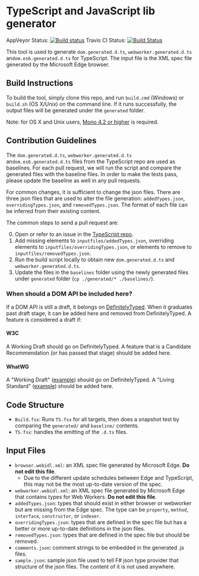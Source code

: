 # TypeScript and JavaScript lib generator

AppVeyor Status: [![Build status](https://ci.appveyor.com/api/projects/status/8oj3j7u6nvag1xvu/branch/master?svg=true)](https://ci.appveyor.com/project/zhengbli/tsjs-lib-generator/branch/master)
Travis CI Status: [![Build Status](https://travis-ci.org/Microsoft/TSJS-lib-generator.svg?branch=master)](https://travis-ci.org/Microsoft/TSJS-lib-generator)

This tool is used to generate `dom.generated.d.ts`, `webworker.generated.d.ts` an`dom.es6.generated.d.ts` for TypeScript.
The input file is the XML spec file generated by the Microsoft Edge browser.

## Build Instructions

To build the tool, simply clone this repo, and run `build.cmd` (Windows) or `build.sh` (OS X/Unix) on the command line.
If it runs successfully, the output files will be generated under the `generated` folder.

Note: for OS X and Unix users, [Mono 4.2 or higher](http://www.mono-project.com/download/) is required.

## Contribution Guidelines

The `dom.generated.d.ts`, `webworker.generated.d.ts` an`dom.es6.generated.d.ts` files from the TypeScript repo are used as baselines.
For each pull request, we will run the script and compare the generated files with the baseline files.
In order to make the tests pass, please update the baseline as well in any pull requests.

For common changes, it is sufficient to change the json files.
There are three json files that are used to alter the file generation: `addedTypes.json`, `overridingTypes.json`, and `removedTypes.json`.
The format of each file can be inferred from their existing content.

The common steps to send a pull request are:

0. Open or refer to an issue in the [TypeScript repo](https://github.com/Microsoft/TypeScript).
1. Add missing elements to `inputfiles/addedTypes.json`, overriding elements to `inputfiles/overridingTypes.json`, or elements to remove to `inputfiles/removedTypes.json`.
2. Run the build script locally to obtain new `dom.generated.d.ts` and `webworker.generated.d.ts`.
3. Update the files in the `baselines` folder using the newly generated files
   under `generated` folder (`cp ./generated/* ./baselines/`).

### When should a DOM API be included here?

If a DOM API is still a draft, it belongs on [DefinitelyTyped](https://github.com/DefinitelyTyped/DefinitelyTyped#readme).
When it graduates past draft stage, it can be added here and removed from DefinitelyTyped.
A feature is considered a draft if:

#### W3C

A Working Draft should go on DefinitelyTyped.
A feature that is a Candidate Recommendation (or has passed that stage) should be added here.

#### WhatWG

A "Working Draft" ([example](https://whatwg.org/specs/web-controls/current-work/)) should go on DefinitelyTyped.
A "Living Standard" ([example](https://xhr.spec.whatwg.org/)) should be added here.


## Code Structure

- `Build.fsx`: Runs `TS.fsx` for all targets, then does a snapshot test by comparing the `generated/` and `baseline/` contents.
- `TS.fsx`: handles the emitting of the `.d.ts` files.

## Input Files

- `browser.webidl.xml`: an XML spec file generated by Microsoft Edge. **Do not edit this file**.
    - Due to the different update schedules between Edge and TypeScript, this may not be the most up-to-date version of the spec.
- `webworker.webidl.xml`: an XML spec file generated by Microsoft Edge that contains types for Web Workers. **Do not edit this file**.
- `addedTypes.json`: types that should exist in either browser or webworker but are missing from the Edge spec. The type can be `property`, `method`, `interface`, `constructor`, or `indexer`.
- `overridingTypes.json`: types that are defined in the spec file but has a better or more up-to-date definitions in the json files.
- `removedTypes.json`: types that are defined in the spec file but should be removed.
- `comments.json`: comment strings to be embedded in the generated .js files.
- `sample.json`: sample json file used to tell F# json type provider that structure of the json files. The content of it is not used anywhere.
